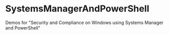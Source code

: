 # SystemsManagerAndPowerShell

Demos for "Security and Compliance on Windows using Systems Manager and PowerShell"
